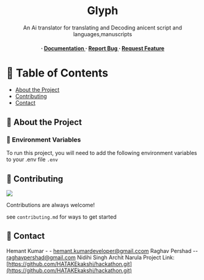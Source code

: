 <div align='center'>

<h1>Glyph </h1>
<p>An Ai translator for translating and Decoding anicent script and languages,manuscripts</p>

<h4> <span> · </span> <a href="https://github.com/HATAKEkakshi/hackathon/blob/master/README.md"> Documentation </a> <span> · </span> <a href="https://github.com/HATAKEkakshi/hackathon/issues"> Report Bug </a> <span> · </span> <a href="https://github.com/HATAKEkakshi/hackathon/issues"> Request Feature </a> </h4>


</div>

# :notebook_with_decorative_cover: Table of Contents

- [About the Project](#star2-about-the-project)
- [Contributing](#wave-contributing)
- [Contact](#handshake-contact)


## :star2: About the Project

### :key: Environment Variables
To run this project, you will need to add the following environment variables to your .env file
`.env`



## :wave: Contributing

<a href="https://github.com/HATAKEkakshi/hackathon.git/graphs/contributors"> <img src="https://contrib.rocks/image?repo=Louis3797/awesome-readme-template" /> </a>

Contributions are always welcome!

see `contributing.md` for ways to get started

## :handshake: Contact

Hemant Kumar - - hemant.kumardeveloper@gmail.ccom
Raghav Pershad -- raghavpershad@gmail.com
Nidihi Singh
Archit Narula
Project Link: [https://github.com/HATAKEkakshi/hackathon.git](https://github.com/HATAKEkakshi/hackathon.git)
